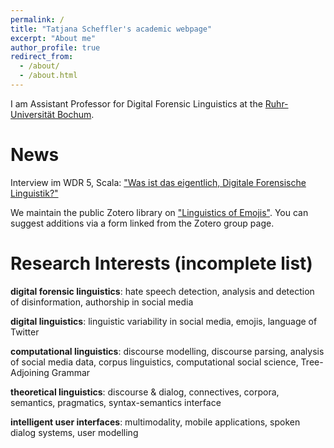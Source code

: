 ```yaml
---
permalink: /
title: "Tatjana Scheffler's academic webpage"
excerpt: "About me"
author_profile: true
redirect_from: 
  - /about/
  - /about.html
---
```




I am Assistant Professor for Digital Forensic Linguistics at the [Ruhr-Universität Bochum](https://www.ruhr-uni-bochum.de/).

News
====

Interview im WDR 5, Scala: ["Was ist das eigentlich, Digitale Forensische Linguistik?"](https://www1.wdr.de/mediathek/audio/wdr5/wdr5-scala-hintergrund/audio-auf-den-spuren-der-sprache-im-netz-100.html)

We maintain the public Zotero library on ["Linguistics of Emojis"](https://www.zotero.org/groups/2613859/linguistics_of_emojis). You can suggest additions via a form linked from the Zotero group page. 


Research Interests (incomplete list)
=====

**digital forensic linguistics**: hate speech detection, analysis and detection of disinformation, authorship in social media

**digital linguistics**: linguistic variability in social media, emojis, language of Twitter

**computational linguistics**: discourse modelling, discourse parsing, analysis of social media data, corpus linguistics, computational social science, Tree-Adjoining Grammar

**theoretical linguistics**: discourse & dialog, connectives, corpora, semantics, pragmatics, syntax-semantics interface

**intelligent user interfaces**: multimodality, mobile applications, spoken dialog systems, user modelling
